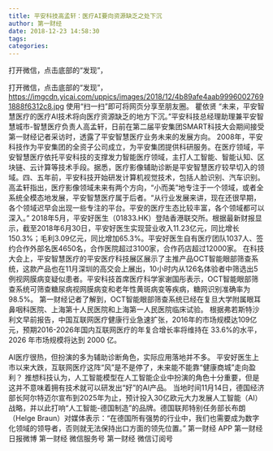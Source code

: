 ```yaml
---
title: 平安科技高孟轩：医疗AI要向资源缺乏之处下沉
author: 第一财经
date: 2018-12-23 14:58:30
tags: 
categories: 
---
```

打开微信，点击底部的“发现”，
<!-- more -->
打开微信，点击底部的“发现”，
https://imgcdn.yicai.com/uppics/images/2018/12/4b89afe4aab99960027691888f6312c8.jpg
使用“扫一扫”即可将网页分享至朋友圈。
瞿依贤
“未来，平安智慧医疗的医疗AI技术将向医疗资源缺乏的地方下沉。”平安科技总经理助理兼平安智慧城市-智慧医疗负责人高孟轩，日前在第二届平安集团SMART科技大会期间接受第一财经记者采访时，透露了平安智慧医疗业务未来的发展方向。
2008年，平安科技作为平安集团的全资子公司成立，为平安集团提供科研服务。在医疗领域，平安智慧医疗依托平安科技的支撑发力智能医疗领域，主打人工智能、智能认知、区块链、云计算等技术手段。据悉，医疗影像辅助诊断是平安智慧医疗较早切入的领域。四、五年前，平安科技开始研发计算机视觉技术，包括人脸识别、汽车识别。
高孟轩指出，医疗影像领域未来有两个方向，“小而美”地专注于一个领域，或者全系统全模态地发展，平安智慧医疗属于后者。“从行业发展来讲，现在还很早期，各个领域迟早会出现一些专注的平台。平安的医疗生态比较丰富，各个领域都可以深入。”
2018年5月，平安好医生（01833.HK）登陆香港联交所。根据最新财报显示，截至2018年6月30日，平安好医生实现营业收入11.23亿元，同比增长150.3%；毛利3.09亿元，同比增加65.3%。平安好医生自有医疗团队1037人、签约合作外部名医4650名，合作医院超过3100家，合作药店超过12000家。
在科技大会上，平安智慧医疗的平安医疗科技展区展示了主推产品OCT智能眼部筛查系统，这款产品也在11月深圳的高交会上展出，10小时内从126名体验者中筛选出5例视网膜病变疑似患者。平安科技首席医疗科学家谢国彤表示，OCT智能眼部筛查系统可筛查糖尿病视网膜病变和老年性黄斑病变等疾病，糖网识别准确率为98.5%。
第一财经记者了解到，OCT智能眼部筛查系统已经在复旦大学附属眼耳鼻咽科医院、上海第十人民医院和上海第一人民医院临床试验。
根据弗若斯特沙利文早前报告，中国互联网医疗健康行业急速扩张，2016年的市场规模达109亿元，预期2016-2026年国内互联网医疗的年复合增长率将维持在 33.6%的水平， 2026 年市场规模将达到 2000 亿。
 
 
AI医疗很热，但扮演的多为辅助诊断角色，实际应用落地并不多。
平安好医生上市以来大跌，互联网医疗这阵“风”是不是停了，未来能不能靠“健康商城”走向盈利？
推想科技认为，人工智能模型在人工智能企业中扮演的角色十分重要，但是这并不意味着拥有技术就可以研发出“好”的AI产品。
当地时间11月14日，德国经济部长阿尔特迈尔宣布到2025年为止，预计投入30亿欧元大力发展人工智能（AI）战略，并以此打响“人工智能-德国制造”的品牌。德国联邦特别任务部长布朗（Helge Braun）对媒体表示：“在德国所有强势的行业中，我们也需要成为数字化领域的领导者，否则就无法保持出口方面的领先位置。”
第一财经
APP
第一财经
日报微博
第一财经
微信服务号
第一财经
微信订阅号
